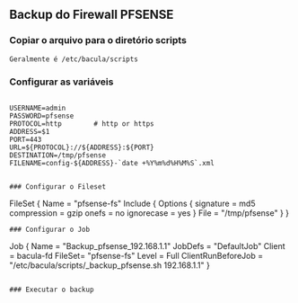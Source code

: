 ## Backup do Firewall PFSENSE

### Copiar o arquivo para o diretório scripts
```
Geralmente é /etc/bacula/scripts
```

### Configurar as variáveis
```

USERNAME=admin
PASSWORD=pfsense
PROTOCOL=http        # http or https
ADDRESS=$1
PORT=443
URL=${PROTOCOL}://${ADDRESS}:${PORT}
DESTINATION=/tmp/pfsense
FILENAME=config-${ADDRESS}-`date +%Y%m%d%H%M%S`.xml


### Configurar o Fileset
```
FileSet {
  Name = "pfsense-fs"
  Include {
    Options {
      signature = md5
       compression = gzip
       onefs = no
       ignorecase = yes
    }
    File = "/tmp/pfsense"
  }
}
```
### Configurar o Job
```
Job {
  Name = "Backup_pfsense_192.168.1.1"
  JobDefs = "DefaultJob"
  Client = bacula-fd
  FileSet= "pfsense-fs"
  Level = Full
  ClientRunBeforeJob  = "/etc/bacula/scripts/_backup_pfsense.sh 192.168.1.1"
}
```

### Executar o backup


